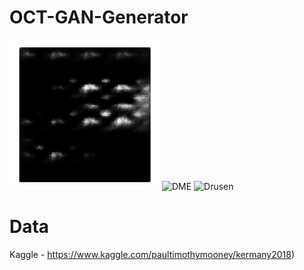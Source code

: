 # OCT-GAN-Generator

![CNV](https://github.com/lsl-88/OCT-GAN-Generator/blob/master/gifs/CNV.gif)
![DME](https://github.com/lsl-88/OCT-GAN-Generator/blob/master/gifs/DME.gif)
![Drusen](https://github.com/lsl-88/OCT-GAN-Generator/blob/master/gifs/Drusen.gif)


# Data
Kaggle - https://www.kaggle.com/paultimothymooney/kermany2018)
